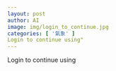 ```yaml
---
layout: post
author: AI
image: img/login_to_continue.jpg
categories: [ '氣象' ]
Login to continue using"
---
```

Login to continue using